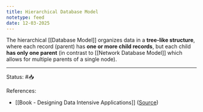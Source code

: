 ```yaml
---
title: Hierarchical Database Model
notetype: feed
date: 12-03-2025
---
```


The hierarchical [[Database Model]] organizes data in a **tree-like structure**, where each record (parent) has **one or more child records**, but each child **has only one parent** (in contrast to [[Network Database Model]] which allows for multiple parents of a single node).

-----

Status: #📥

References:
- [[Book - Designing Data Intensive Applications]] ([Source](https://www.amazon.com/Designing-Data-Intensive-Applications-Reliable-Maintainable/dp/1449373321))
